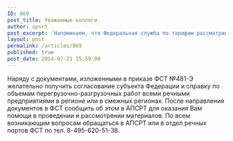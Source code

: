 ```yaml
---
ID: 869
post_title: Уважаемые коллеги
author: apsrt
post_excerpt: 'Напоминаем, что Федеральная служба по тарифам рассматривает возможность исключения из реестра естественных монополий портов в индивидуальном порядке при предоставлении необходимых документов в соответствии с приказом ФСТ России №481-Э от 13 октября 2010 года (размещен на сайте ФСТ) «Об утверждении Порядка рассмотрения документов, представляемых для принятия решения о введении, изменений или прекращения регулирования деятельности субъектов естественных монополий и  перечня таких документов. По такому принципу уже исключены 12 портов. <br />'
layout: post
permalink: /articles/869
published: true
post_date: 2014-07-21 15:59:00
---
```

Наряду с документами, изложенными в приказе ФСТ №481-Э желательно получить согласование субъекта Федерации и справку по объемам перегрузочно-разгрузочных работ всеми речными предприятиями в регионе или в смежных регионах. После направления документов в ФСТ сообщить об этом в АПСРТ для оказания Вам помощи в проведении и рассмотрении материалов. По всем возникающим вопросам обращаться в АПСРТ или в отдел речных портов ФСТ по тел. 8-495-620-51-38.